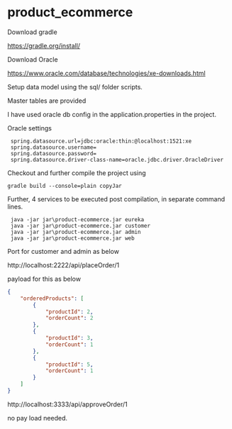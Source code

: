 # product_ecommerce

Download gradle 

https://gradle.org/install/

Download Oracle 

https://www.oracle.com/database/technologies/xe-downloads.html


Setup data model using the sql/ folder scripts.

Master tables are provided

I have used oracle db config in the application.properties in the project.

Oracle settings

```
 spring.datasource.url=jdbc:oracle:thin:@localhost:1521:xe
 spring.datasource.username=
 spring.datasource.password=
 spring.datasource.driver-class-name=oracle.jdbc.driver.OracleDriver

```

Checkout and further compile the project using 

```
gradle build --console=plain copyJar
```

Further, 4 services to be executed post compilation, in separate command lines.

```
 java -jar jar\product-ecommerce.jar eureka
 java -jar jar\product-ecommerce.jar customer
 java -jar jar\product-ecommerce.jar admin 
 java -jar jar\product-ecommerce.jar web 

```

Port for customer and admin as below 

http://localhost:2222/api/placeOrder/1

payload for this as below 

```json
{
    "orderedProducts": [
        {
            "productId": 2,
            "orderCount": 2
        },
        {
            "productId": 3,
            "orderCount": 1
        },
        {
            "productId": 5,
            "orderCount": 1
        }
    ]
}
```

http://localhost:3333/api/approveOrder/1

no pay load needed.
